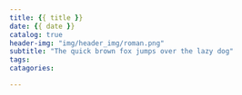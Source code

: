```yaml
---
title: {{ title }}
date: {{ date }}
catalog: true
header-img: "img/header_img/roman.png"
subtitle: "The quick brown fox jumps over the lazy dog"
tags:
catagories:

---
```

